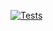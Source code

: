 [![Tests](https://github.com/Remoto-Dojo/pub-sub-pattern-js-demo/actions/workflows/ci.yml/badge.svg)](https://github.com/Remoto-Dojo/pub-sub-pattern-js-demo/actions/workflows/ci.yml)